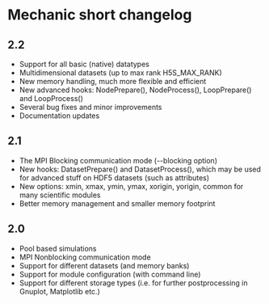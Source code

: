 Mechanic short changelog
========================

2.2
---

- Support for all basic (native) datatypes
- Multidimensional datasets (up to max rank H5S_MAX_RANK)
- New memory handling, much more flexible and efficient
- New advanced hooks: NodePrepare(), NodeProcess(), LoopPrepare() and LoopProcess()
- Several bug fixes and minor improvements
- Documentation updates

2.1
---

- The MPI Blocking communication mode (--blocking option)
- New hooks: DatasetPrepare() and DatasetProcess(), which may be used for advanced stuff
  on HDF5 datasets (such as attributes)
- New options: xmin, xmax, ymin, ymax, xorigin, yorigin, common for many scientific modules
- Better memory management and smaller memory footprint

2.0
---

- Pool based simulations
- MPI Nonblocking communication mode
- Support for different datasets (and memory banks)
- Support for module configuration (with command line)
- Support for different storage types (i.e. for further postprocessing in Gnuplot,
  Matplotlib etc.)

